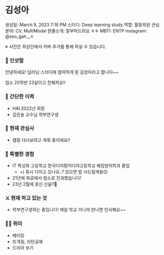 # 김성아

생성일: March 9, 2023 7:16 PM
스터디: Deep learning study
역할: 활동회원
관심분야: CV, MultiModal
한줄소개: 잘부탁드려요 ㅎㅎ
MBTI: ENTP
instagram: @seo_gah._.n

※ 사진은 최상단에서 커버 추가를 통해 하실 수 있습니다.

### 👋 인삿말

안녕하세요! 딥러닝 스터디에 참여하게 된 김성아라고 합니다~~

컴소 20학번 23살이고 친해져요!!

### 📜 간단한 이력

- HAI 2022년 회장
- 김은솔 교수님 학부연구생

### 🤩 현재 관심사

- 캠핑 다녀보려고 계획 중이에요!!

### 👾 특별한 경험

- IT 특성화 고등학교 한국디지털미디어고등학교 해킹방어학과 졸업
    - +) 혹시 디미고 있나요..? 있으면 밥 사드릴게용😉
- 21년에 화공에서 컴소로 전과했습니다!
- 23년 2월에 꽃신 신움!!💐

### ⚔️ 현재 하고 있는 것

- 학부연구생하는 중입니다! 매일 학교 가니까 만나면 인사해요~~

### 🏄‍♀️ 취미

- 베이킹
- 뜨개질, 라탄공예
- 드라마 보기